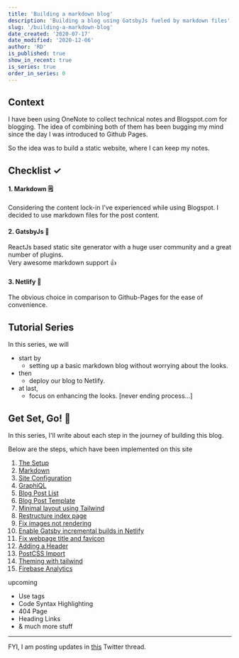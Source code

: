 ```yaml
---
title: 'Building a markdown blog'
description: 'Building a blog using GatsbyJs fueled by markdown files'
slug: '/building-a-markdown-blog'
date_created: '2020-07-17'
date_modified: '2020-12-06'
author: 'RD'
is_published: true
show_in_recent: true
is_series: true
order_in_series: 0
---
```


## Context

I have been using OneNote to collect technical notes and Blogspot.com for blogging. The idea of combining both of them has been bugging my mind since the day I was introduced to Github Pages.

So the idea was to build a static website, where I can keep my notes.   

## Checklist ✓

#### 1. Markdown 🗒  
Considering the content lock-in I've experienced while using Blogspot. I decided to use markdown files for the post content.

#### 2.  GatsbyJs 🤩
ReactJs based static site generator with a huge user community and a great number of plugins.  
Very awesome markdown support 👍  

#### 3. Netlify 🙌
The obvious choice in comparison to Github-Pages for the ease of convenience.  

## Tutorial Series 

In this series, we will   
  - start by 
    - setting up a basic markdown blog without worrying about the looks.  
  - then 
    - deploy our blog to Netlify.  
  - at last, 
    - focus on enhancing the looks. [never ending process...]  

## Get Set, Go! 🚀  

In this series, I'll write about each step in the journey of building this blog.


Below are the steps, which have been implemented on this site 

1. [The Setup](/building-a-markdown-blog/setup)  
2. [Markdown](/building-a-markdown-blog/markdown)
3. [Site Configuration](/building-a-markdown-blog/site-configuration)
4. [GraphiQL](/building-a-markdown-blog/graphiql)
5. [Blog Post List](/building-a-markdown-blog/blog-post-list)
6. [Blog Post Template](/building-a-markdown-blog/blog-post-template)
7. [Minimal layout using Tailwind](/building-a-markdown-blog/layout-using-tailwind)
8. [Restructure index page](/building-a-markdown-blog/restructure-index-page)
9. [Fix images not rendering](/building-a-markdown-blog/fix-images-not-rendering)
10. [Enable Gatsby incremental builds in Netlify](/building-a-markdown-blog/enable-gatsby-incremental-builds-in-netlify)
11. [Fix webpage title and favicon](/building-a-markdown-blog/fix-webpage-title-and-favicon)
12. [Adding a Header](/building-a-markdown-blog/add-header)
13. [PostCSS Import](/building-a-markdown-blog/postcss-import)
14. [Theming with tailwind](/building-a-markdown-blog/theming-with-tailwind)
15. [Firebase Analytics](/building-a-markdown-blog/firebase-analytics)

upcoming

- Use tags
- Code Syntax Highlighting
- 404 Page
- Heading Links
- & much more stuff

---
 
FYI, I am posting updates in [this](https://twitter.com/raevilman/status/1284204852155830272?s=20) Twitter thread.    
